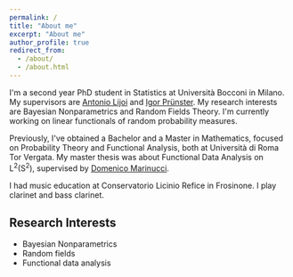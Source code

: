 ```yaml
---
permalink: /
title: "About me"
excerpt: "About me"
author_profile: true
redirect_from: 
  - /about/
  - /about.html
---
```


I'm a second year PhD student in Statistics at Università Bocconi in Milano. My supervisors are [Antonio Lijoi](http://didattica.unibocconi.eu/mypage/index.php?IdUte=189615&idr=&lingua=eng) and [Igor Prünster](http://didattica.unibocconi.it/mypage/index.php?IdUte=187032&cognome=PRUENSTER&nome=IGOR&urlBackMy=). My research interests are Bayesian Nonparametrics and Random Fields Theory. I'm currently working on linear functionals of random probability measures. 

Previously, I've obtained a Bachelor and a Master in Mathematics, focused on Probability Theory and Functional Analysis, both at Università di Roma Tor Vergata. My master thesis was about Functional Data Analysis on L<sup>2</sup>(S<sup>2</sup>), supervised by [Domenico Marinucci](https://www.mat.uniroma2.it/~marinucc/).

I had music education at Conservatorio Licinio Refice in Frosinone. I play clarinet and bass clarinet.


Research Interests
------
* Bayesian Nonparametrics
* Random fields
* Functional data analysis

